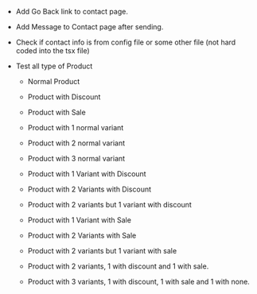 - Add Go Back link to contact page.
- Add Message to Contact page after sending.
- Check if contact info is from config file or some other file (not hard coded into the tsx file)
- Test all type of Product

  - Normal Product
  - Product with Discount
  - Product with Sale

  - Product with 1 normal variant
  - Product with 2 normal variant
  - Product with 3 normal variant

  - Product with 1 Variant with Discount
  - Product with 2 Variants with Discount
  - Product with 2 variants but 1 variant with discount

  - Product with 1 Variant with Sale
  - Product with 2 Variants with Sale
  - Product with 2 variants but 1 variant with sale

  - Product with 2 variants, 1 with discount and 1 with sale.
  - Product with 3 variants, 1 with discount, 1 with sale and 1 with none.
